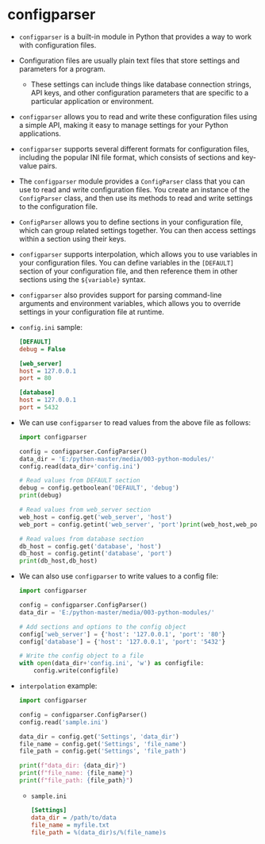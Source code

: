 # configparser 

- `configparser` is a built-in module in Python that provides a way to work with configuration files.

- Configuration files are usually plain text files that store settings and parameters for a program. 

  - These settings can include things like database connection strings, API keys, and other configuration parameters that are specific to a particular application or environment.

- `configparser` allows you to read and write these configuration files using a simple API, making it easy to manage settings for your Python applications.

- `configparser` supports several different formats for configuration files, including the popular INI file format, which consists of sections and key-value pairs.

- The `configparser` module provides a `ConfigParser` class that you can use to read and write configuration files. You create an instance of the `ConfigParser` class, and then use its methods to read and write settings to the configuration file.

- `ConfigParser` allows you to define sections in your configuration file, which can group related settings together. You can then access settings within a section using their keys.

- `configparser` supports interpolation, which allows you to use variables in your configuration files. You can define variables in the `[DEFAULT]` section of your configuration file, and then reference them in other sections using the `${variable}` syntax.

- `configparser` also provides support for parsing command-line arguments and environment variables, which allows you to override settings in your configuration file at runtime.

- `config.ini` sample:

  ```ini
  [DEFAULT]
  debug = False
  
  [web_server]
  host = 127.0.0.1
  port = 80
  
  [database]
  host = 127.0.0.1
  port = 5432
  
  ```

- We can use `configparser` to read values from the above file as follows:

  ```python
  import configparser
  
  config = configparser.ConfigParser()
  data_dir = 'E:/python-master/media/003-python-modules/'
  config.read(data_dir+'config.ini')
  
  # Read values from DEFAULT section
  debug = config.getboolean('DEFAULT', 'debug')
  print(debug)
  
  # Read values from web_server section
  web_host = config.get('web_server', 'host')
  web_port = config.getint('web_server', 'port')print(web_host,web_port)
  
  # Read values from database section
  db_host = config.get('database', 'host')
  db_host = config.getint('database', 'port')
  print(db_host,db_host)
  
  ```

- We can also use `configparser` to write values to a config file:

  ```python
  import configparser
  
  config = configparser.ConfigParser()
  data_dir = 'E:/python-master/media/003-python-modules/'
  
  # Add sections and options to the config object
  config['web_server'] = {'host': '127.0.0.1', 'port': '80'}
  config['database'] = {'host': '127.0.0.1', 'port': '5432'}
  
  # Write the config object to a file
  with open(data_dir+'config.ini', 'w') as configfile:
      config.write(configfile)
  
  ```

- `interpolation` example:

  ```python
  import configparser
  
  config = configparser.ConfigParser()
  config.read('sample.ini')
  
  data_dir = config.get('Settings', 'data_dir')
  file_name = config.get('Settings', 'file_name')
  file_path = config.get('Settings', 'file_path')
  
  print(f"data_dir: {data_dir}")
  print(f"file_name: {file_name}")
  print(f"file_path: {file_path}")
  
  ```

  - `sample.ini`

    ```ini
    [Settings]
    data_dir = /path/to/data
    file_name = myfile.txt
    file_path = %(data_dir)s/%(file_name)s
    ```

    

  

